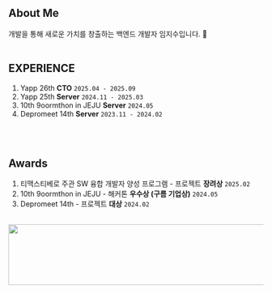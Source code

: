 ## About Me
개발을 통해 새로운 가치를 창출하는 백엔드 개발자 임지수입니다. 👋
<br><br>

## EXPERIENCE
1. Yapp 26th **CTO** `2025.04 - 2025.09`
2. Yapp 25th **Server** `2024.11 - 2025.03`
3. 10th 9oormthon in JEJU **Server** `2024.05`
4. Depromeet 14th **Server** `2023.11 - 2024.02`

<br><br>

## Awards
1. 티맥스티베로 주관 SW 융합 개발자 양성 프로그램 - 프로젝트 **장려상** `2025.02`
2. 10th 9oormthon in JEJU - 해커톤 **우수상 (구름 기업상)** `2024.05`
3. Depromeet 14th - 프로젝트 **대상** `2024.02`
<br>
<a href="https://github.com/devxb/gitanimals">
  <img src="https://render.gitanimals.org/lines/Ji-soo708?pet-id=1" width="1000" height="120"/>
</a>
